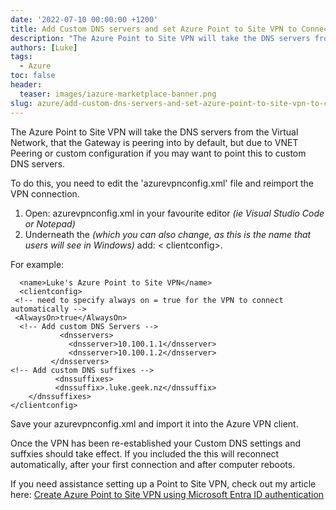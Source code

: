 ```yaml
---
date: '2022-07-10 00:00:00 +1200'
title: Add Custom DNS servers and set Azure Point to Site VPN to Connect automatically
description: "The Azure Point to Site VPN will take the DNS servers from the Virtual Network, that the Gateway is peering into by default, but due to VNET Peering or ..."
authors: [Luke]
tags:
  - Azure
toc: false
header:
  teaser: images/iazure-marketplace-banner.png
slug: azure/add-custom-dns-servers-and-set-azure-point-to-site-vpn-to-connect-automatically
---
```

The Azure Point to Site VPN will take the DNS servers from the Virtual Network, that the Gateway is peering into by default, but due to VNET Peering or custom configuration if you may want to point this to custom DNS servers.

To do this, you need to edit the 'azurevpnconfig.xml' file and reimport the VPN connection.

1. Open: azurevpnconfig.xml in your favourite editor _(ie Visual Studio Code or Notepad)_
2. Underneath the <name> _(which you can also change, as this is the name that users will see in Windows)_ add: < clientconfig>.

For example:

      <name>Luke's Azure Point to Site VPN</name>
      <clientconfig>
     <!-- need to specify always on = true for the VPN to connect automatically --> 
     <AlwaysOn>true</AlwaysOn>
      <!-- Add custom DNS Servers --> 
               <dnsservers>
                 <dnsserver>10.100.1.1</dnsserver>
                 <dnsserver>10.100.1.2</dnsserver>
             </dnsservers>
    <!-- Add custom DNS suffixes --> 
              <dnssuffixes>
              <dnssuffix>.luke.geek.nz</dnssuffix>
        </dnssuffixes>
    </clientconfig>

Save your azurevpnconfig.xml and import it into the Azure VPN client.
  
Once the VPN has been re-established your Custom DNS settings and suffxies should take effect.
If you included the <AlwaysOn> this will reconnect automatically, after your first connection and after computer reboots.
  
If you need assistance setting up a Point to Site VPN, check out my article here: [Create Azure Point to Site VPN using Microsoft Entra ID authentication ](https://luke.geek.nz/azure/create-azure-point-to-site-vpn-using-azure-active-directory-authentication/)
